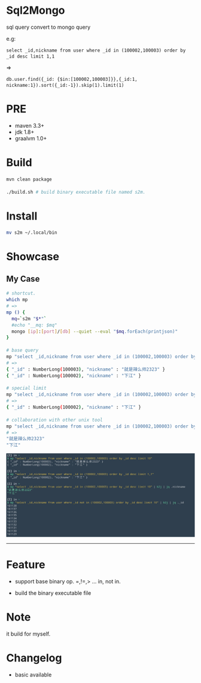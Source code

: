 # Sql2Mongo
sql query convert to mongo query

e.g:
```
select _id,nickname from user where _id in (100002,100003) order by _id desc limit 1,1
```
=>
```
db.user.find({_id: {$in:[100002,100003]}},{_id:1, nickname:1}).sort({_id:-1}).skip(1).limit(1)
```

# PRE
- maven 3.3+
- jdk 1.8+
- graalvm 1.0+

# Build
```bash
mvn clean package

./build.sh # build binary executable file named s2m.

```

# Install
```bash
mv s2m ~/.local/bin
```

# Showcase
## My Case

```bash
# shortcut.
which mp
# =>
mp () {
  mq=`s2m "$*"`
  #echo "__mq: $mq"
  mongo [ip]:[port]/[db] --quiet --eval "$mq.forEach(printjson)"
}

# base query
mp "select _id,nickname from user where _id in (100002,100003) order by _id desc limit 10"
# =>
{ "_id" : NumberLong(100003), "nickname" : "就是辣么帅2323" }
{ "_id" : NumberLong(100002), "nickname" : "下江" }

# special limit
mp "select _id,nickname from user where _id in (100002,100003) order by _id desc limit 1,1"
# =>
{ "_id" : NumberLong(100002), "nickname" : "下江" }

# collaboration with other unix tool
mp "select _id,nickname from user where _id in (100002,100003) order by _id desc limit 10" | b2j | jq .nickname
# =>
"就是辣么帅2323"
"下江"

```

![case](doc/showcase.png)

---

# Feature
- support base binary op.
=,!=,> ...
in, not in.

- build the binary executable file

# Note
it build for myself.

# Changelog
- basic available
